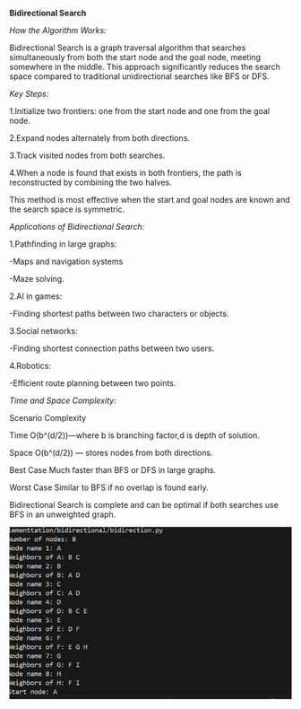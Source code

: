**Bidirectional Search**





*How the Algorithm Works:*



Bidirectional Search is a graph traversal algorithm that searches simultaneously from both the start node and the goal node, meeting somewhere in the middle. This approach significantly reduces the search space compared to traditional unidirectional searches like BFS or DFS.



*Key Steps:*



1.Initialize two frontiers: one from the start node and one from the goal node.



2.Expand nodes alternately from both directions.



3.Track visited nodes from both searches.



4.When a node is found that exists in both frontiers, the path is reconstructed by combining the two halves.





This method is most effective when the start and goal nodes are known and the search space is symmetric.





*Applications of Bidirectional Search:*



1.Pathfinding in large graphs:



-Maps and navigation systems



-Maze solving.



2.AI in games:



-Finding shortest paths between two characters or objects.



3.Social networks:



-Finding shortest connection paths between two users.



4.Robotics:



-Efficient route planning between two points.





*Time and Space Complexity:*



Scenario	Complexity



Time	        O(b^(d/2))—where b is branching factor,d is depth of      solution.



Space	        O(b^(d/2)) — stores nodes from both directions.



Best Case	Much faster than BFS or DFS in large graphs.



Worst Case	Similar to BFS if no overlap is found early.





Bidirectional Search is complete and can be optimal if both searches use BFS in an unweighted graph.

![alt text](image.png)
